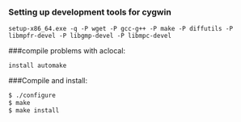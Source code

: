 ### Setting up development tools for cygwin
~~~
setup-x86_64.exe -q -P wget -P gcc-g++ -P make -P diffutils -P libmpfr-devel -P libgmp-devel -P libmpc-devel
~~~

###compile problems with aclocal:
~~~
install automake
~~~

###Compile and install:
~~~bash
$ ./configure
$ make
$ make install
~~~